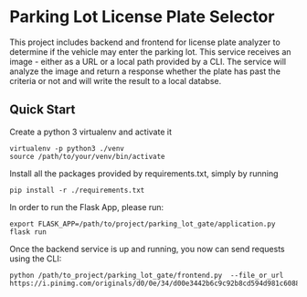 # Parking Lot License Plate Selector

This project includes backend and frontend for license plate analyzer to determine 
if the vehicle may enter the parking lot.
This service receives an image - either as a URL or a local path provided by a CLI.
The service will analyze the image and return a response whether the plate has past the criteria or not and will write
 the result to a local databse.


## Quick Start

Create a python 3 virtualenv and activate it
```
virtualenv -p python3 ./venv
source /path/to/your/venv/bin/activate
```
Install all the packages provided by requirements.txt, simply by running
```
pip install -r ./requirements.txt
```
In order to run the Flask App, please run:
```
export FLASK_APP=/path/to/project/parking_lot_gate/application.py
flask run
```
Once the backend service is up and running, you now can send requests using the CLI:
```
python /path/to_project/parking_lot_gate/frontend.py  --file_or_url   https://i.pinimg.com/originals/d0/0e/34/d00e3442b6c9c92b8cd594d981c6088a.jpg
```
